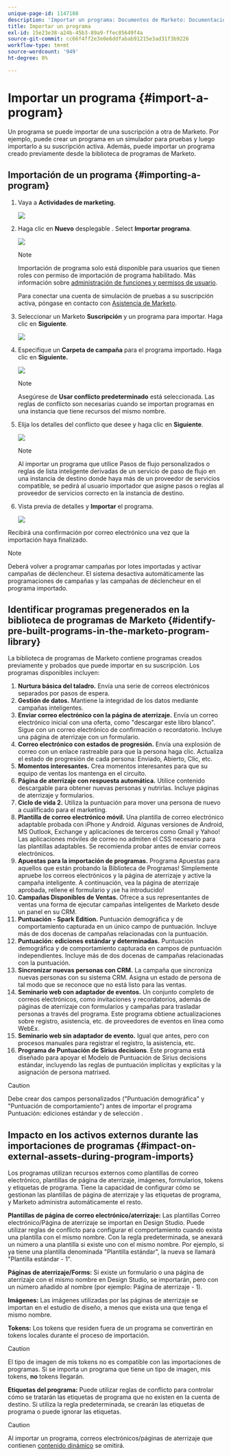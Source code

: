 ```yaml
---
unique-page-id: 1147108
description: 'Importar un programa: Documentos de Marketo: Documentación del producto'
title: Importar un programa
exl-id: 15e23e38-a24b-45b3-89a9-ffec85649f4a
source-git-commit: cc66f4ff2e3e0e6ddfabab91215e3ad31f3b9226
workflow-type: tm+mt
source-wordcount: '949'
ht-degree: 0%

---
```


# Importar un programa {#import-a-program}

Un programa se puede importar de una suscripción a otra de Marketo. Por ejemplo, puede crear un programa en un simulador para pruebas y luego importarlo a su suscripción activa. Además, puede importar un programa creado previamente desde la biblioteca de programas de Marketo.

## Importación de un programa {#importing-a-program}

1. Vaya a **Actividades de marketing.**

   ![](assets/import-a-program-1.png)

1. Haga clic en **Nuevo** desplegable . Select **Importar programa**.

   ![](assets/import-a-program-2.png)

   >[!NOTE]
   >
   >Importación de programa solo está disponible para usuarios que tienen roles con permiso de importación de programa habilitado. Más información sobre [administración de funciones y permisos de usuario](/help/marketo/product-docs/administration/users-and-roles/managing-user-roles-and-permissions.md).
   >
   >Para conectar una cuenta de simulación de pruebas a su suscripción activa, póngase en contacto con [Asistencia de Marketo](https://nation.marketo.com/t5/Support/ct-p/Support).

1. Seleccionar un Marketo **Suscripción** y un programa para importar. Haga clic en **Siguiente**.

   ![](assets/import-a-program-3.png)

1. Especifique un **Carpeta de campaña** para el programa importado. Haga clic en **Siguiente.**

   ![](assets/import-a-program-4.png)

   >[!NOTE]
   >
   >Asegúrese de **Usar conflicto predeterminado** está seleccionada. Las reglas de conflicto son necesarias cuando se importan programas en una instancia que tiene recursos del mismo nombre.

1. Elija los detalles del conflicto que desee y haga clic en **Siguiente**.

   ![](assets/import-a-program-5.png)

   >[!NOTE]
   >
   >Al importar un programa que utilice Pasos de flujo personalizados o reglas de lista inteligente derivadas de un servicio de paso de flujo en una instancia de destino donde haya más de un proveedor de servicios compatible, se pedirá al usuario importador que asigne pasos o reglas al proveedor de servicios correcto en la instancia de destino.

1. Vista previa de detalles y **Importar** el programa.

   ![](assets/import-a-program-6.png)

Recibirá una confirmación por correo electrónico una vez que la importación haya finalizado.

>[!NOTE]
>
>Deberá volver a programar campañas por lotes importadas y activar campañas de déclencheur. El sistema desactiva automáticamente las programaciones de campañas y las campañas de déclencheur en el programa importado.

## Identificar programas pregenerados en la biblioteca de programas de Marketo {#identify-pre-built-programs-in-the-marketo-program-library}

La biblioteca de programas de Marketo contiene programas creados previamente y probados que puede importar en su suscripción. Los programas disponibles incluyen:

1. **Nurtura básica del taladro.** Envía una serie de correos electrónicos separados por pasos de espera.
1. **Gestión de datos.** Mantiene la integridad de los datos mediante campañas inteligentes.
1. **Enviar correo electrónico con la página de aterrizaje.** Envía un correo electrónico inicial con una oferta, como &quot;descargar este libro blanco&quot;. Sigue con un correo electrónico de confirmación o recordatorio. Incluye una página de aterrizaje con un formulario.
1. **Correo electrónico con estados de progresión.** Envía una explosión de correo con un enlace rastreable para que la persona haga clic. Actualiza el estado de progresión de cada persona: Enviado, Abierto, Clic, etc.
1. **Momentos interesantes.** Crea momentos interesantes para que su equipo de ventas los mantenga en el circuito.
1. **Página de aterrizaje con respuesta automática.** Utilice contenido descargable para obtener nuevas personas y nutrirlas. Incluye páginas de aterrizaje y formularios.
1. **Ciclo de vida 2.** Utiliza la puntuación para mover una persona de nuevo a cualificado para el marketing.
1. **Plantilla de correo electrónico móvil.** Una plantilla de correo electrónico adaptable probada con iPhone y Android. Algunas versiones de Android, MS Outlook, Exchange y aplicaciones de terceros como Gmail y Yahoo! Las aplicaciones móviles de correo no admiten el CSS necesario para las plantillas adaptables. Se recomienda probar antes de enviar correos electrónicos.
1. **Apuestas para la importación de programas.** Programa Apuestas para aquellos que están probando la Biblioteca de Programas! Simplemente apruebe los correos electrónicos y la página de aterrizaje y active la campaña inteligente. A continuación, vea la página de aterrizaje aprobada, rellene el formulario y ¡se ha introducido!
1. **Campañas Disponibles de Ventas.** Ofrece a sus representantes de ventas una forma de ejecutar campañas inteligentes de Marketo desde un panel en su CRM.
1. **Puntuación - Spark Edition.** Puntuación demográfica y de comportamiento capturada en un único campo de puntuación. Incluye más de dos docenas de campañas relacionadas con la puntuación.
1. **Puntuación: ediciones estándar y determinadas.** Puntuación demográfica y de comportamiento capturada en campos de puntuación independientes. Incluye más de dos docenas de campañas relacionadas con la puntuación.
1. **Sincronizar nuevas personas con CRM.** La campaña que sincroniza nuevas personas con su sistema CRM. Asigna un estado de persona de tal modo que se reconoce que no está listo para las ventas.
1. **Seminario web con adaptador de eventos.** Un conjunto completo de correos electrónicos, como invitaciones y recordatorios, además de páginas de aterrizaje con formularios y campañas para trasladar personas a través del programa. Este programa obtiene actualizaciones sobre registro, asistencia, etc. de proveedores de eventos en línea como WebEx.
1. **Seminario web sin adaptador de evento.** Igual que antes, pero con procesos manuales para registrar el registro, la asistencia, etc.
1. **Programa de Puntuación de Sirius decisions**. Este programa está diseñado para apoyar el Modelo de Puntuación de Sirius decisions estándar, incluyendo las reglas de puntuación implícitas y explícitas y la asignación de persona matrixed.

>[!CAUTION]
>
>Debe crear dos campos personalizados (&quot;Puntuación demográfica&quot; y &quot;Puntuación de comportamiento&quot;) antes de importar el programa Puntuación: ediciones estándar y de selección .

## Impacto en los activos externos durante las importaciones de programas {#impact-on-external-assets-during-program-imports}

Los programas utilizan recursos externos como plantillas de correo electrónico, plantillas de página de aterrizaje, imágenes, formularios, tokens y etiquetas de programa. Tiene la capacidad de configurar cómo se gestionan las plantillas de página de aterrizaje y las etiquetas de programa, y Marketo administra automáticamente el resto.

**Plantillas de página de correo electrónico/aterrizaje:** Las plantillas Correo electrónico/Página de aterrizaje se importan en Design Studio. Puede utilizar reglas de conflicto para configurar el comportamiento cuando exista una plantilla con el mismo nombre. Con la regla predeterminada, se anexará un número a una plantilla si existe uno con el mismo nombre. Por ejemplo, si ya tiene una plantilla denominada &quot;Plantilla estándar&quot;, la nueva se llamará &quot;Plantilla estándar - 1&quot;.

**Páginas de aterrizaje/Forms:** Si existe un formulario o una página de aterrizaje con el mismo nombre en Design Studio, se importarán, pero con un número añadido al nombre (por ejemplo: Página de aterrizaje - 1).

**Imágenes:** Las imágenes utilizadas por las páginas de aterrizaje se importan en el estudio de diseño, a menos que exista una que tenga el mismo nombre.

**Tokens:** Los tokens que residen fuera de un programa se convertirán en tokens locales durante el proceso de importación.

>[!CAUTION]
>
>El tipo de imagen de mis tokens no es compatible con las importaciones de programas. Si se importa un programa que tiene un tipo de imagen, mis tokens, **no** tokens llegarán.

**Etiquetas del programa:** Puede utilizar reglas de conflicto para controlar cómo se tratarán las etiquetas de programa que no existen en la cuenta de destino. Si utiliza la regla predeterminada, se crearán las etiquetas de programa o puede ignorar las etiquetas.

>[!CAUTION]
>
>Al importar un programa, correos electrónicos/páginas de aterrizaje que contienen [contenido dinámico](/help/marketo/product-docs/personalization/segmentation-and-snippets/segmentation/understanding-dynamic-content.md) se omitirá.
